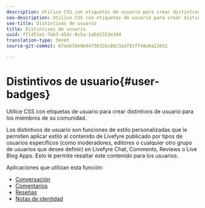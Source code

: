 ```yaml
---
description: Utilice CSS con etiquetas de usuario para crear distintivos de usuario para los miembros de su comunidad.
seo-description: Utilice CSS con etiquetas de usuario para crear distintivos de usuario para los miembros de su comunidad.
seo-title: Distintivos de usuario
title: Distintivos de usuario
uuid: ff1451e1-7eb3-45dc-8c5a-1a6d1313e344
translation-type: tm+mt
source-git-commit: 67aeb3de964473b326c88c3a3f81ff48a6a12652

---
```



# Distintivos de usuario{#user-badges}

Utilice CSS con etiquetas de usuario para crear distintivos de usuario para los miembros de su comunidad.

Los distintivos de usuario son funciones de estilo personalizadas que le permiten aplicar estilo al contenido de Livefyre publicado por tipos de usuarios específicos (como moderadores, editores o cualquier otro grupo de usuarios que desee definir) en Livefyre Chat, Comments, Reviews o Live Blog Apps. Esto le permite resaltar este contenido para los usuarios.

Aplicaciones que utilizan esta función:

* [Conversación](../../c-about-apps/c-chat-app/c-chat-app.md#c_chat_app)
* [Comentarios](/help/using/c-about-apps/c-comments/c-comments.md)
* [Reseñas](../../c-about-apps/c-reviews-app/c-reviews-app.md#c_reviews_app)
* [Notas de identidad](../../c-about-apps/c-sidenotes-app/c-sidenotes-app.md#c_sidenotes_app)


